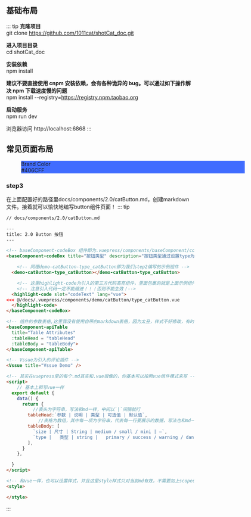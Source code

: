 ## 基础布局
::: tip
**克隆项目**        
git clone https://github.com/1011cat/shotCat_doc.git

**进入项目目录**        
cd shotCat_doc

**安装依赖**        
npm install

**建议不要直接使用 cnpm 安装依赖，会有各种诡异的 bug。可以通过如下操作解决 npm 下载速度慢的问题**       
npm install --registry=https://registry.npm.taobao.org

**启动服务**        
npm run dev

浏览器访问 http://localhost:6868
:::

## 常见页面布局

<div class="" style="width: 600px;padding-left: 40px; padding-right: px;">
    <div class="demo-color-box" style="background: rgb(64, 108, 255);">Brand Color
        <div class="value">#406CFF</div>
        <div class="bg-color-sub" style="background: rgb(236, 245, 255);">
        <div class="bg-blue-sub-item" style="background: rgb(83, 123, 255);"></div><div class="bg-blue-sub-item" style="background: rgb(96, 133, 255);"></div><div class="bg-blue-sub-item" style="background: rgb(114, 147, 255);"></div><div class="bg-blue-sub-item" style="background: rgb(135, 163, 255);"></div><div class="bg-blue-sub-item" style="background: rgb(151, 175, 255);"></div><div class="bg-blue-sub-item" style="background: rgb(173, 192, 255);"></div><div class="bg-blue-sub-item" style="background: rgb(191, 206, 255);"></div><div class="bg-blue-sub-item" style="background: rgb(217, 236, 255);"></div>
        </div>
    </div>
</div>

### step3
在上面配置好的路径里docs/components/2.0/catButton.md，创建markdown文件。接着就可以愉快地编写button组件页面！
::: tip
```html
// docs/components/2.0/catButton.md

---
title: 2.0 Button 按钮
---

<!-- baseComponent-codeBox 组件即为.vuepress/components/baseComponent/codeBox文件，vuepress会默认把它解析为`baseComponent-codeBox`组件，这里我们如下对代码进行包裹，具体功能可以查看codeBox注释和页面效果 -->
<baseComponent-codeBox title="按钮类型" description="按钮类型通过设置type为primary、success、info、warning、danger、text创建不同样式的按钮，不设置为默认样式。" onlineLink="https://codepen.io/1011cat/pen/KjEOWO">

    <!-- 同理demo-catButton-type_catButton即为我们step2编写的示例组件 -->
  <demo-catButton-type_catButton></demo-catButton-type_catButton>

    <!-- 这里highlight-code为引入的第三方代码高亮组件，里面包裹的就是上面示例组件的代码 -->
    <!-- 注意引入代码一定不能缩进！！！否则不能生效！-->
  <highlight-code slot="codeText" lang="vue">
<<< @/docs/.vuepress/components/demo/catButton/type_catButton.vue
  </highlight-code>
</baseComponent-codeBox>

<!-- 组件的参数表格,这里我没有使用自带的markdown表格，因为太丑，样式不好修改，有时参数描述较少时，不能自动撑满一行，所以自己写了一个组件；titile为表格标题，tableHead为表头，tableBody为具体参数设置，并且支持el-table的table参数 -->
<baseComponent-apiTable
  title="Table Attributes"
  :tableHead = "tableHead"
  :tableBody = "tableBody">
</baseComponent-apiTable>

<!-- Vssue为引入的评论插件 -->
<Vssue title="Vssue Demo" />

<!-- 其实在vuepress里的每个.md其实和.vue很像的，你基本可以按照vue组件模式来写 -->
<script>
    // 基本上和写vue一样
  export default {
    data() {
      return {
          //表头为字符串，写法和md一样，中间以`|`间隔就行
        tableHead:`参数 | 说明 | 类型 | 可选值 | 默认值`,
            //表格为数组，其中每一项为字符串，代表每一行要展示的数据，写法也和md一样，中间以`|`间隔就行
        tableBody: [
          `size | 尺寸 | String | medium / small / mini | —`,
          `type |	类型 | string |	primary / success / warning / danger / info / text | —`
        ],
      }
    },

  }
</script>

<!-- 和vue一样，也可以设置样式，并且这里style样式只对当前md有效，不需要加上scoped -->
<style>

</style>

```
::: 

